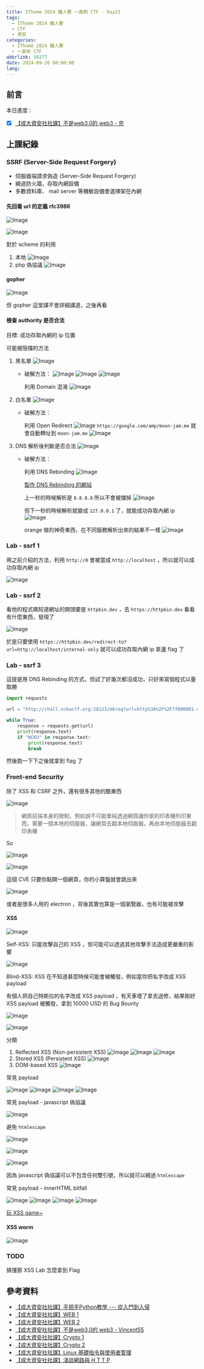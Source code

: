 ```yaml
---
title: IThome 2024 鐵人賽 一直刷 CTF - Day23
tags:
  - IThome 2024 鐵人賽
  - CTF
  - 資安
categories:
  - IThome 2024 鐵人賽
  - 一直刷 CTF
abbrlink: 58277
date: 2024-09-26 00:00:00
lang:
---
```


## 前言

本日進度：

- [x] [【成大資安社社課】不是web3.0的 web3 - 完](https://youtu.be/xjnAnrfApJo?list=PLFFwfkaPB2mqsfIQvdoT6xc0CziXhmrEV)

<!--more-->

## 上課紀錄

### SSRF (Server-Side Request Forgery)

- 伺服器端請求偽造 (Server-Side Request Forgery)
- 繞過防火牆，存取內網設備
- 多數資料庫、 mail server 等機敏設備會選擇架在內網

#### 先回看 url 的定義 rfc3986

![Image](https://i.imgur.com/ljodqkf.png)

![Image](https://i.imgur.com/0KUwmy1.png)

對於 scheme 的利用

1. 本地
  ![Image](https://i.imgur.com/rEcHVqA.png)
2. php 偽協議
  ![Image](https://i.imgur.com/9K9Ymzg.png)

#### gopher

![Image](https://i.imgur.com/U0OVwny.png)

但 gopher 這堂課不會詳細講道，之後再看

#### 檢查 authority 是否合法

目標: 成功存取內網的 ip 位置

可能被阻擋的方法

1. 黑名單
  ![Image](https://i.imgur.com/y1QBoom.png)

   - 破解方法：
      ![Image](https://i.imgur.com/ueyAIFd.png)
      ![Image](https://i.imgur.com/KvMPbY1.png)
      ![Image](https://i.imgur.com/MUD32zD.png)

      利用 Domain 混淆
      ![Image](https://i.imgur.com/sCh9gjp.png)

2. 白名單
  ![Image](https://i.imgur.com/Wup4aoG.png)

   - 破解方法：

      利用 Open Redirect
      ![Image](https://i.imgur.com/3wYfCiz.png)
      `https://google.com/amp/moon-jam.me` 就會自動轉址到 `moon-jam.me`
      ![Image](https://i.imgur.com/ZS9eYR1.png)

3. DNS 解析後判斷是否合法
  ![Image](https://i.imgur.com/GHpEr4K.png)

    - 破解方法：
  
        利用 DNS Rebinding
        ![Image](https://i.imgur.com/NOvLsSl.png)

        [製作 DNS Rebinding 的網站](https://lock.cmpxchg8b.com/rebinder.html)

        上一秒的時候解析是 `8.8.8.8` 所以不會被擋掉
        ![Image](https://i.imgur.com/ak0NxJ5.png)

        但下一秒的時候解析就變成 `127.0.0.1` 了，就能成功存取內網 ip
        ![Image](https://i.imgur.com/LIVN8Dd.png)

        orange 做的神奇東西，在不同服務解析出來的結果不一樣
        ![Image](https://i.imgur.com/qqfvEfU.png)

### Lab - ssrf 1

用之前介紹的方法，利用 `http://0` 會被當成 `http://localhost` ，所以就可以成功存取內網 ip

![Image](https://i.imgur.com/jGfydVd.png)

### Lab - ssrf 2

看他的程式碼知道網址的開頭要是 `httpbin.dev` ，去 `https://httpbin.dev` 看看有什麼東西，發現了

![Image](https://i.imgur.com/Zm0JXIU.png)

於是只要使用 `https://httpbin.dev/redirect-to?url=http://localhost/internal-only` 就可以成功存取內網 ip 拿盪 flag 了

### Lab - ssrf 3

這提是用 DNS Rebinding 的方式，但試了好幾次都沒成功，只好來寫個程式以量取勝

```python
import requests

url = "http://chall.nckuctf.org:28123/mkreq?url=http%3A%2F%2F7f000001.c0a80001.rbndr.us%2Finternal-only"

while True:
    response = requests.get(url)
    print(response.text)
    if "NCKU" in response.text:
        print(response.text)
        break
```

然後跑一下下之後就拿到 flag 了

### Front-end Security

除了 XSS 和 CSRF 之外，還有很多其他的酷東西

![Image](https://i.imgur.com/L8o8SWr.png)

> 網頁前端本身的限制，例如說不可能單純透過網頁讓你家的印表機列印東西，需要一個本地的伺服器，讓網頁去戳本地伺服器，再由本地伺服器去戳印表機

So

![Image](https://i.imgur.com/ao7YNDA.png)

![Image](https://i.imgur.com/RvwTkNK.png)

這個 CVE 只要你點開一個網頁，你的小算盤就會跳出來

![Image](https://i.imgur.com/6oxMp54.png)

或者是很多人用的 electron ，背後其實也算是一個瀏覽器，也有可能被攻擊

#### XSS

![Image](https://i.imgur.com/20CaJLG.png)

Self-XSS: 只能攻擊自己的 XSS ，但可能可以透過其他攻擊手法造成更嚴重的影響

![Image](https://i.imgur.com/Dp5Rdw5.png)

Blind-XSS: XSS 在不知道甚麼時候可能會被觸發，例如當你把名字改成 XSS payload

有個人把自己特斯拉的名字改成 XSS payload ，有天車壞了拿去送修，結果剛好 XSS payload 被觸發，拿到 10000 USD 的 Bug Bounty

![Image](https://i.imgur.com/YeJOIpu.png)

![Image](https://i.imgur.com/MyJkVIk.png)

分類

1. Relfected XSS (Non-persistent XSS)
   ![Image](https://i.imgur.com/YsfFT77.png)
   ![Image](https://i.imgur.com/LPdmuv6.png)
   ![Image](https://i.imgur.com/vDv01Cl.png)
2. Stored XSS (Persistent XSS)
   ![Image](https://i.imgur.com/gHNMDqY.png)
3. DOM-based XSS
   ![Image](https://i.imgur.com/LgsjI8p.png)

常見 payload

![Image](https://i.imgur.com/Py4uauU.png)
![Image](https://i.imgur.com/NqehmvQ.png)
![Image](https://i.imgur.com/zz3gOLj.png)
![Image](https://i.imgur.com/5d5QwDo.png)

常見 payload - javascript 偽協議

![Image](https://i.imgur.com/Zcrcv4g.png)

避免 `htmlescape`

![Image](https://i.imgur.com/eszQLas.png)

![Image](https://i.imgur.com/uxmNqn4.png)

![Image](https://i.imgur.com/b2RFaqC.png)

因為 javascript 偽協議可以不包含任何雙引號，所以就可以繞過 `htmlescape`

常見 payload - innerHTML bitfall

![Image](https://i.imgur.com/OJoDskQ.png)
![Image](https://i.imgur.com/2ipNEu0.png)
![Image](https://i.imgur.com/M2Q4HXC.png)
![Image](https://i.imgur.com/44i3u6n.png)

[玩 XSS game~](https://xss-game.appspot.com/)

#### XSS worm

![Image](https://i.imgur.com/JMbinYv.png)

### TODO

搞懂那 XSS Lab 怎麼拿到 Flag

## 參考資料

- [【成大資安社社課】手把手Python教學 --- 從入門到入侵](https://youtu.be/-cMOv9QudOk?list=PLFFwfkaPB2mra818QJIiPJtXFShdndl9z)
- [【成大資安社社課】WEB 1](https://youtu.be/N60VGmhfhy0?list=PLFFwfkaPB2mra818QJIiPJtXFShdndl9z)
- [【成大資安社社課】WEB 2](https://youtu.be/PqydmB-IoYc?list=PLFFwfkaPB2mra818QJIiPJtXFShdndl9z)
- [【成大資安社社課】不是web3.0的 web3 - Vincent55](https://youtu.be/xjnAnrfApJo?list=PLFFwfkaPB2mqsfIQvdoT6xc0CziXhmrEV)
- [【成大資安社社課】Crypto 1](https://youtu.be/nVXA9S9Y07M?list=PLFFwfkaPB2mra818QJIiPJtXFShdndl9z)
- [【成大資安社社課】Crypto 2](https://youtu.be/LtWiQxbMjwg?list=PLFFwfkaPB2mra818QJIiPJtXFShdndl9z)
- [【成大資安社社課】Linux 基礎指令與使用者管理](https://youtu.be/8WVrUqjBsRE?list=PLFFwfkaPB2mra818QJIiPJtXFShdndl9z)
- [【成大資安社社課】淺談網路與 H T T P](https://youtu.be/pNhHXhPkNcE?list=PLFFwfkaPB2mra818QJIiPJtXFShdndl9z)
